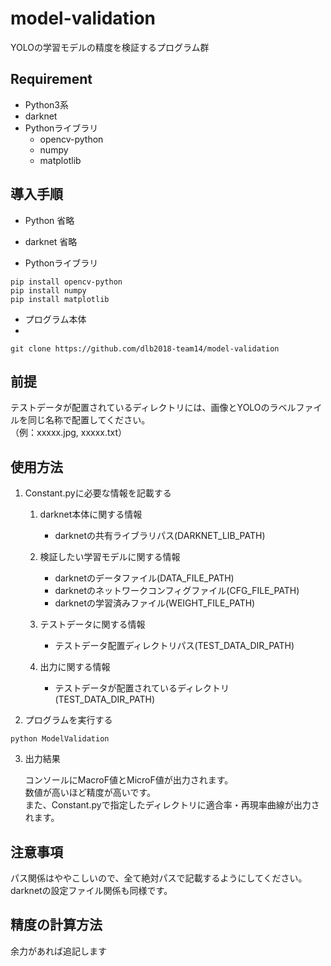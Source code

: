 # model-validation
YOLOの学習モデルの精度を検証するプログラム群

## Requirement
- Python3系
- darknet
- Pythonライブラリ
    - opencv-python
    - numpy
    - matplotlib

## 導入手順
- Python
省略

- darknet
省略

- Pythonライブラリ

 ```
 pip install opencv-python
 pip install numpy
 pip install matplotlib
 ```

- プログラム本体
- 
 ```
git clone https://github.com/dlb2018-team14/model-validation
 ```

## 前提
テストデータが配置されているディレクトリには、画像とYOLOのラベルファイルを同じ名称で配置してください。   
（例：xxxxx.jpg, xxxxx.txt）


## 使用方法
1. Constant.pyに必要な情報を記載する

    1. darknet本体に関する情報
        - darknetの共有ライブラリパス(DARKNET_LIB_PATH)
        
    2. 検証したい学習モデルに関する情報
        - darknetのデータファイル(DATA_FILE_PATH)
        - darknetのネットワークコンフィグファイル(CFG_FILE_PATH)
        - darknetの学習済みファイル(WEIGHT_FILE_PATH)
        
    3. テストデータに関する情報
        - テストデータ配置ディレクトリパス(TEST_DATA_DIR_PATH)
        
    4. 出力に関する情報
        - テストデータが配置されているディレクトリ(TEST_DATA_DIR_PATH)

2. プログラムを実行する

  ```
python ModelValidation
  ```

3. 出力結果

    コンソールにMacroF値とMicroF値が出力されます。    
    数値が高いほど精度が高いです。     
    また、Constant.pyで指定したディレクトリに適合率・再現率曲線が出力されます。

## 注意事項
パス関係はややこしいので、全て絶対パスで記載するようにしてください。  
darknetの設定ファイル関係も同様です。

## 精度の計算方法
余力があれば追記します